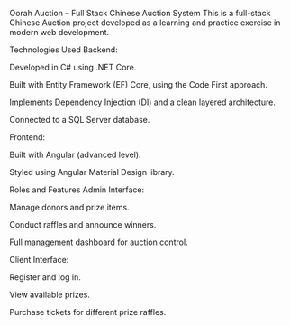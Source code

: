  Oorah Auction – Full Stack Chinese Auction System
This is a full-stack Chinese Auction project developed as a learning and practice exercise in modern web development.

Technologies Used
Backend:

Developed in C# using .NET Core.

Built with Entity Framework (EF) Core, using the Code First approach.

Implements Dependency Injection (DI) and a clean layered architecture.

Connected to a SQL Server database.

Frontend:

Built with Angular (advanced level).

Styled using Angular Material Design library.

Roles and Features
Admin Interface:

Manage donors and prize items.

Conduct raffles and announce winners.

Full management dashboard for auction control.

Client Interface:

Register and log in.

View available prizes.

Purchase tickets for different prize raffles.
